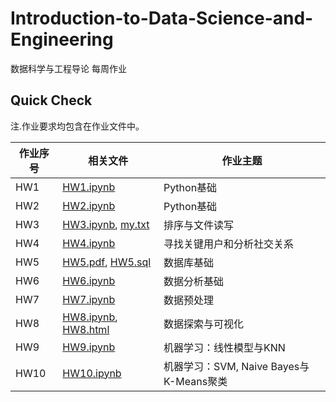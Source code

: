 # Introduction-to-Data-Science-and-Engineering
数据科学与工程导论 每周作业
## Quick Check
注.作业要求均包含在作业文件中。

| 作业序号 | 相关文件 | 作业主题 |
| --- | --- | --- |
| HW1 | [HW1.ipynb](HW1.ipynb) | Python基础 |
| HW2 | [HW2.ipynb](HW2.ipynb) | Python基础 |
| HW3 | [HW3.ipynb](HW3.ipynb), [my.txt](my.txt) | 排序与文件读写 |
| HW4 | [HW4.ipynb](HW4.ipynb) | 寻找关键用户和分析社交关系 |
| HW5 | [HW5.pdf](HW5.pdf), [HW5.sql](HW5.sql) | 数据库基础 |
| HW6 | [HW6.ipynb](HW6.ipynb) | 数据分析基础 |
| HW7 | [HW7.ipynb](HW7.ipynb) | 数据预处理 |
| HW8 | [HW8.ipynb](HW8.ipynb), [HW8.html](HW8.html) | 数据探索与可视化 |
| HW9 | [HW9.ipynb](HW9.ipynb) | 机器学习：线性模型与KNN |
| HW10 | [HW10.ipynb](HW10.ipynb) | 机器学习：SVM, Naive Bayes与K-Means聚类 |

